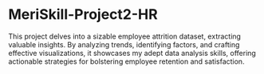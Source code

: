 # MeriSkill-Project2-HR
This project delves into a sizable employee attrition dataset, extracting valuable insights. By analyzing trends, identifying factors, and crafting effective visualizations, it showcases my adept data analysis skills, offering actionable strategies for bolstering employee retention and satisfaction.
